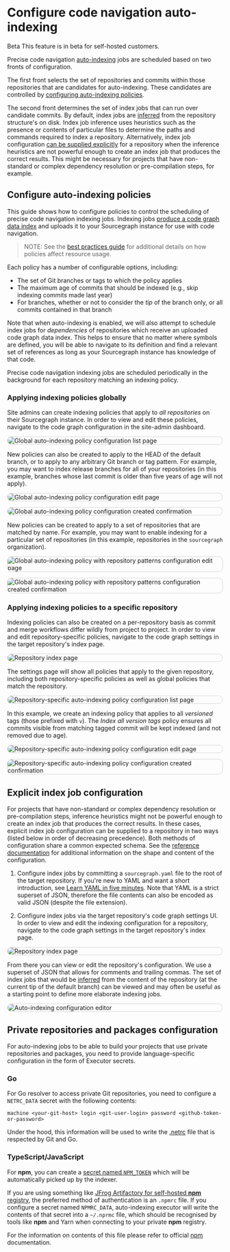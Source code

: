 # Configure code navigation auto-indexing

<style>
img.screenshot {
  display: block;
  margin: 1em auto;
  max-width: 600px;
  margin-bottom: 0.5em;
  border: 1px solid lightgrey;
  border-radius: 10px;
}
</style>

<aside class="beta">
<p>
<span class="badge badge-beta">Beta</span> This feature is in beta for self-hosted customers.
</p>
</aside>

Precise code navigation [auto-indexing](../explanations/auto_indexing.md) jobs are scheduled based on two fronts of configuration.

The first front selects the set of repositories and commits within those repositories that are candidates for auto-indexing. These candidates are controlled by [configuring auto-indexing policies](#configure-auto-indexing-policies).

The second front determines the set of index jobs that can run over candidate commits. By default, index jobs are [inferred](../explanations/auto_indexing_inference.md) from the repository structure's on disk. Index job inference uses heuristics such as the presence or contents of particular files to determine the paths and commands required to index a repository. Alternatively, index job configuration [can be supplied explicitly](#explicit-index-job-configuration) for a repository when the inference heuristics are not powerful enough to create an index job that produces the correct results. This might be necessary for projects that have non-standard or complex dependency resolution or pre-compilation steps, for example.

## Configure auto-indexing policies

This guide shows how to configure policies to control the scheduling of precise code navigation indexing jobs. Indexing jobs [produce a code graph data index](../explanations/precise_code_navigation.md) and uploads it to your Sourcegraph instance for use with code navigation.

> NOTE: See the [best practices guide](policies_best_practices.md) for additional details on how policies affect resource usage.

Each policy has a number of configurable options, including:

- The set of Git branches or tags to which the policy applies
- The maximum age of commits that should be indexed (e.g., skip indexing commits made last year)
- For branches, whether or not to consider the _tip_ of the branch only, or all commits contained in that branch

Note that when auto-indexing is enabled, we will also attempt to schedule index jobs for _dependencies_ of repositories which receive an uploaded code graph data index. This helps to ensure that no matter where symbols are defined, you will be able to navigate to its definition and find a relevant set of references as long as your Sourcegraph instance has knowledge of that code.

Precise code navigation indexing jobs are scheduled periodically in the background for each repository matching an indexing policy.

### Applying indexing policies globally

Site admins can create indexing policies that apply to _all repositories_ on their Sourcegraph instance. In order to view and edit these policies, navigate to the code graph configuration in the site-admin dashboard.

<img src="https://storage.googleapis.com/sourcegraph-assets/docs/images/code-intelligence/renamed/global-list-indexing.png" class="screenshot" alt="Global auto-indexing policy configuration list page">

New policies can also be created to apply to the HEAD of the default branch, or to apply to any arbitrary Git branch or tag pattern. For example, you may want to index release branches for all of your repositories (in this example, branches whose last commit is older than five years of age will not apply).

<img src="https://storage.googleapis.com/sourcegraph-assets/docs/images/code-intelligence/renamed/global-create-indexing.png" class="screenshot" alt="Global auto-indexing policy configuration edit page">
<img src="https://storage.googleapis.com/sourcegraph-assets/docs/images/code-intelligence/renamed/post-create.png" class="screenshot" alt="Global auto-indexing policy configuration created confirmation">

New policies can be created to apply to a set of repositories that are matched by name. For example, you may want to enable indexing for a particular set of repositories (in this example, repositories in the `sourcegraph` organization).

<img src="https://storage.googleapis.com/sourcegraph-assets/docs/images/code-intelligence/renamed/create-repo-list-indexing.png" class="screenshot" alt="Global auto-indexing policy with repository patterns configuration edit page">
<img src="https://storage.googleapis.com/sourcegraph-assets/docs/images/code-intelligence/renamed/post-create-repo-list.png" class="screenshot" alt="Global auto-indexing policy with repository patterns configuration created confirmation">

### Applying indexing policies to a specific repository

Indexing policies can also be created on a per-repository basis as commit and merge workflows differ wildly from project to project. In order to view and edit repository-specific policies, navigate to the code graph settings in the target repository's index page.

<img src="https://storage.googleapis.com/sourcegraph-assets/docs/images/code-intelligence/sg-3.33/repository-page.png" class="screenshot" alt="Repository index page">

The settings page will show all policies that apply to the given repository, including both repository-specific policies as well as global policies that match the repository.

<img src="https://storage.googleapis.com/sourcegraph-assets/docs/images/code-intelligence/renamed/list.png" class="screenshot" alt="Repository-specific auto-indexing policy configuration list page">

In this example, we create an indexing policy that applies to all _versioned_ tags (those prefixed with `v`). The _Index all version tags_ policy ensures all commits visible from matching tagged commit will be kept indexed (and not removed due to age).

<img src="https://storage.googleapis.com/sourcegraph-assets/docs/images/code-intelligence/renamed/create.png" class="screenshot" alt="Repository-specific auto-indexing policy configuration edit page">
<img src="https://storage.googleapis.com/sourcegraph-assets/docs/images/code-intelligence/renamed/post-create-indexing.png" class="screenshot" alt="Repository-specific auto-indexing policy configuration created confirmation">

## Explicit index job configuration

For projects that have non-standard or complex dependency resolution or pre-compilation steps, inference heuristics might not be powerful enough to create an index job that produces the correct results. In these cases, explicit index job configuration can be supplied to a repository in two ways (listed below in order of decreasing precedence). Both methods of configuration share a common expected schema. See the [reference documentation](../references/auto_indexing_configuration.md) for additional information on the shape and content of the configuration.

1. Configure index jobs by committing a `sourcegraph.yaml` file to the root of the target repository. If you're new to YAML and want a short introduction, see [Learn YAML in five minutes](https://learnxinyminutes.com/docs/yaml/). Note that YAML is a strict superset of JSON, therefore the file contents can also be encoded as valid JSON (despite the file extension).

1. Configure index jobs via the target repository's code graph settings UI. In order to view and edit the indexing configuration for a repository, navigate to the code graph settings in the target repository's index page.

<img src="https://storage.googleapis.com/sourcegraph-assets/docs/images/code-intelligence/sg-3.33/repository-page.png" class="screenshot" alt="Repository index page">

From there you can view or edit the repository's configuration. We use a superset of JSON that allows for comments and trailing commas. The set of index jobs that would be [inferred](../explanations/auto_indexing_inference.md) from the content of the repository (at the current tip of the default branch) can be viewed and may often be useful as a starting point to define more elaborate indexing jobs.

<img src="https://storage.googleapis.com/sourcegraph-assets/docs/images/code-intelligence/renamed/configuration.png" class="screenshot" alt="Auto-indexing configuration editor">

## Private repositories and packages configuration

For auto-indexing jobs to be able to build your projects that use private repositories and packages,
you need to provide language-specific configuration in the form of Executor secrets.

### Go

For Go resolver to access private Git repositories, you need to configure a `NETRC_DATA` secret with 
the following contents:

```text
machine <your-git-host> login <git-user-login> password <github-token-or-password>
```

Under the hood, this information will be used to write the [.netrc](https://www.gnu.org/software/inetutils/manual/html_node/The-_002enetrc-file.html) file that is respected by Git and Go.

### TypeScript/JavaScript

For **npm**, you can create a [secret named `NPM_TOKEN`](https://docs.npmjs.com/using-private-packages-in-a-ci-cd-workflow#set-the-token-as-an-environment-variable-on-the-cicd-server) which will be automatically picked up by the indexer.

If you are using something like [JFrog Artifactory for self-hosted **npm** registry](https://jfrog.com/help/r/jfrog-artifactory-documentation/npm-registry), the preferred method of authentication is an `.npmrc` file. If you configure a secret named `NPMRC_DATA`, auto-indexing executor will write the contents of that secret into a `~/.nprmc` file, which should be recognised by tools like **npm** and Yarn when connecting to your private **npm** registry.

For the information on contents of this file please refer to official [npm](https://docs.npmjs.com/cli/v9/configuring-npm/npmrc?v=true#auth-related-configuration) documentation.

